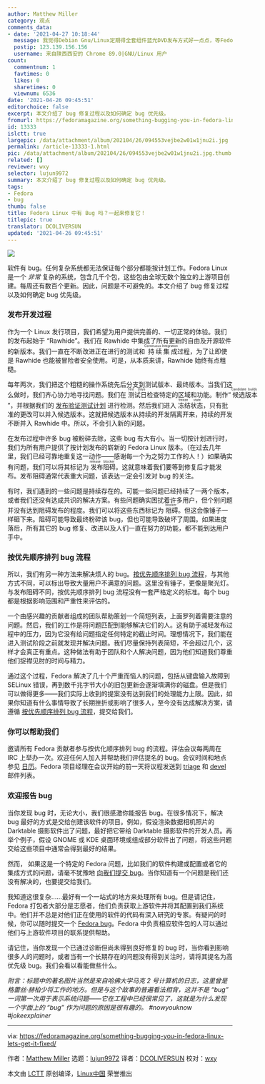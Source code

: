 ```yaml
---
author: Matthew Miller
category: 观点
comments_data:
- date: '2021-04-27 10:18:44'
  message: 我觉得Debian Gnu/Linux定期得全套组件蓝光DVD发布方式好一点点，等Fedora能那样发布了，我觉得她是个真的自由开源社区
  postip: 123.139.156.156
  username: 来自陕西西安的 Chrome 89.0|GNU/Linux 用户
count:
  commentnum: 1
  favtimes: 0
  likes: 0
  sharetimes: 0
  viewnum: 6536
date: '2021-04-26 09:45:51'
editorchoice: false
excerpt: 本文介绍了 bug 修复过程以及如何确定 bug 优先级。
fromurl: https://fedoramagazine.org/something-bugging-you-in-fedora-linux-lets-get-it-fixed/
id: 13333
islctt: true
largepic: /data/attachment/album/202104/26/094553vejbe2w01w1jnu2i.jpg
permalink: /article-13333-1.html
pic: /data/attachment/album/202104/26/094553vejbe2w01w1jnu2i.jpg.thumb.jpg
related: []
reviewer: wxy
selector: lujun9972
summary: 本文介绍了 bug 修复过程以及如何确定 bug 优先级。
tags:
- Fedora
- bug
thumb: false
title: Fedora Linux 中有 Bug 吗？一起来修复它！
titlepic: true
translator: DCOLIVERSUN
updated: '2021-04-26 09:45:51'
---
```


![](/data/attachment/album/202104/26/094553vejbe2w01w1jnu2i.jpg)


软件有 bug。任何复杂系统都无法保证每个部分都能按计划工作。Fedora Linux 是一个 *非常* 复杂的系统，包含几千个包，这些包由全球无数个独立的上游项目创建。每周还有数百个更新。因此，问题是不可避免的。本文介绍了 bug 修复过程以及如何确定 bug 优先级。


### 发布开发过程


作为一个 Linux 发行项目，我们希望为用户提供完善的、一切正常的体验。我们的发布起始于 “Rawhide”。我们在 Rawhide 中集成了所有更新的自由及开源软件的新版本。我们一直在不断改进正在进行的测试和<ruby> 持续集成 <rt>  Continuous Integration </rt></ruby>过程，为了让即使是 Rawhide 也能被冒险者安全使用。可是，从本质来讲，Rawhide 始终有点粗糙。


每年两次，我们把这个粗糙的操作系统先后分支到测试版本、最终版本。当我们这么做时，我们齐心协力地寻找问题。我们在<ruby> 测试日 <rt>  Test Days </rt></ruby>检查特定的区域和功能。制作“<ruby> 候选版本 <rt>  Candidate builds </rt></ruby>”，并根据我们的 [发布验证测试计划](https://fedoraproject.org/wiki/QA:Release_validation_test_plan) 进行检测。然后我们进入<ruby> 冻结状态 <rt>  freeze state </rt></ruby>，只有批准的更改可以并入候选版本。这就把候选版本从持续的开发隔离开来，持续的开发不断并入 Rawhide 中。所以，不会引入新的问题。


在发布过程中许多 bug 被粉碎去除，这些 bug 有大有小。当一切按计划进行时，我们为所有用户提供了按计划发布的崭新的 Fedora Linux 版本。（在过去几年里，我们已经可靠地重复这一动作——感谢每一个为之努力工作的人！）如果确实有问题，我们可以将其标记为<ruby> 发布阻碍 <rt>  release blocker </rt></ruby>。这就意味着我们要等到修复后才能发布。发布阻碍通常代表重大问题，该表达一定会引发对 bug 的关注。


有时，我们遇到的一些问题是持续存在的。可能一些问题已经持续了一两个版本，或者我们还没有达成共识的解决方案。有些问题确实困扰着许多用户，但个别问题并没有达到阻碍发布的程度。我们可以将这些东西标记为<ruby> 阻碍 <rt>  blocker </rt></ruby>。但这会像锤子一样砸下来。阻碍可能导致最终粉碎该 bug，但也可能导致破坏了周围。如果进度落后，所有其它的 bug 修复、改进以及人们一直在努力的功能，都不能到达用户手中。


### 按优先顺序排列 bug 流程


所以，我们有另一种方法来解决烦人的 bug。[按优先顺序排列 bug 流程](https://docs.fedoraproject.org/en-US/program_management/prioritized_bugs/)，与其他方式不同，可以标出导致大量用户不满意的问题。这里没有锤子，更像是聚光灯。与发布阻碍不同，按优先顺序排列 bug 流程没有一套严格定义的标准。每个 bug 都是根据影响范围和严重性来评估的。


一个由感兴趣的贡献者组成的团队帮助策划一个简短列表，上面罗列着需要注意的问题。然后，我们的工作是将问题匹配到能够解决它们的人。这有助于减轻发布过程中的压力，因为它没有给问题指定任何特定的截止时间。理想情况下，我们能在进入测试阶段之前就发现并解决问题。我们尽量保持列表简短，不会超过几个，这样才会真正有重点。这种做法有助于团队和个人解决问题，因为他们知道我们尊重他们捉襟见肘的时间与精力。


通过这个过程，Fedora 解决了几十个严重而恼人的问题，包括从键盘输入故障到 SELinux 错误，再到数千兆字节大小的旧包更新会逐渐填满你的磁盘。但是我们可以做得更多——我们实际上收到的提案没有达到我们的处理能力上限。因此，如果你知道有什么事情导致了长期挫折或影响了很多人，至今没有达成解决方案，请遵循 [按优先顺序排列 bug 流程](https://docs.fedoraproject.org/en-US/program_management/prioritized_bugs/)，提交给我们。


### 你可以帮助我们


邀请所有 Fedora 贡献者参与按优化顺序排列 bug 的流程。评估会议每两周在 IRC 上举办一次。欢迎任何人加入并帮助我们评估提名的 bug。会议时间和地点参见 [日历](https://calendar.fedoraproject.org/base/)。Fedora 项目经理在会议开始的前一天将议程发送到 [triage](https://lists.fedoraproject.org/archives/list/triage%40lists.fedoraproject.org/) 和 [devel](https://lists.fedoraproject.org/archives/list/devel%40lists.fedoraproject.org/) 邮件列表。


### 欢迎报告 bug


当你发现 bug 时，无论大小，我们很感激你能报告 bug。在很多情况下，解决 bug 最好的方式是交给创建该软件的项目。例如，假设渲染数据相机照片的 Darktable 摄影软件出了问题，最好把它带给 Darktable 摄影软件的开发人员。再举个例子，假设 GNOME 或 KDE 桌面环境或组成部分软件出了问题，将这些问题交给这些项目中通常会得到最好的结果。


然而， 如果这是一个特定的 Fedora 问题，比如我们的软件构建或配置或者它的集成方式的问题，请毫不犹豫地 [向我们提交 bug](https://docs.fedoraproject.org/en-US/quick-docs/howto-file-a-bug/)。当你知道有一个问题是我们还没有解决的，也要提交给我们。


我知道这很复杂……最好有一个一站式的地方来处理所有 bug。但是请记住，Fedora 打包者大部分是志愿者，他们负责获取上游软件并将其配置到我们系统中。他们并不总是对他们正在使用的软件的代码有深入研究的专家。有疑问的时候，你可以随时提交一个 [Fedora bug](https://docs.fedoraproject.org/en-US/quick-docs/howto-file-a-bug/)。Fedora 中负责相应软件包的人可以通过他们与上游软件项目的联系提供帮助。


请记住，当你发现一个已通过诊断但尚未得到良好修复的 bug 时，当你看到影响很多人的问题时，或者当有一个长期存在的问题没有得到关注时，请将其提名为高优先级 bug。我们会看以看能做些什么。


*附言：标题中的著名图片当然是来自哈佛大学马克 2 号计算机的日志，这里曾是格蕾丝·赫柏少将工作的地方。但是与这个故事的普遍看法相背，这并不是 “bug” 一词第一次用于表示系统问题——它在工程中已经很常见了，这就是为什么发现一个字面上的 “bug” 作为问题的原因是很有趣的。 #nowyouknow #jokeexplainer*




---


via: <https://fedoramagazine.org/something-bugging-you-in-fedora-linux-lets-get-it-fixed/>


作者：[Matthew Miller](https://fedoramagazine.org/author/mattdm/) 选题：[lujun9972](https://github.com/lujun9972) 译者：[DCOLIVERSUN](https://github.com/DCOLIVERSUN) 校对：[wxy](https://github.com/wxy)


本文由 [LCTT](https://github.com/LCTT/TranslateProject) 原创编译，[Linux中国](https://linux.cn/) 荣誉推出